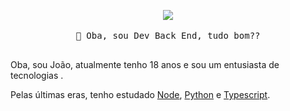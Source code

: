 <p align="center">
  <img src="https://media1.tenor.com/images/e90e6ced05e7e96a17cf66866b4031cd/tenor.gif?itemid=16368928">
   <br><br>
  <samp>
    👋 Oba, sou Dev Back End, tudo bom??<br><br>
  </samp>
  
</p>

<!-- ABOUT OF ME -->
<p align="center" style="text-align: center;">

  <p>Oba, sou João, atualmente tenho 18 anos e sou um entusiasta de tecnologias <a>.</p>
  <p>Pelas últimas eras, tenho estudado <a href="https://nodejs.org/en/">Node</a>, <a href="https://www.python.org/">Python</a> e <a href="https://www.typescriptlang.org/">Typescript</a>.</p>
  </p>
<!-- QUOTE -->
<br>
<p align="center">
<a href="https://github.com/JoaoN-Oliveira41.png"></a>
</p>
<br>
